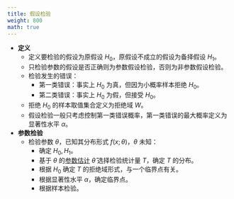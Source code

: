 ```yaml
---
title: 假设检验
weight: 800
math: true
---
```


- **定义**
    - 定义要检验的假设为原假设 $H_0$，原假设不成立的假设为备择假设 $H_1$。
    - 只检验参数的假设是否正确则为参数假设检验，否则为非参数假设检验。
    - 检验发生的错误：
        - 第一类错误：事实上 $H_0$ 为真，但因为小概率样本拒绝 $H_0$。
        - 第二类错误：事实上 $H_0$ 为假，但接受 $H_0$。
    - 拒绝 $H_0$ 的样本取值集合定义为拒绝域 $W$。
    - 假设检验一般只考虑控制第一类错误概率，第一类错误的最大概率定义为显著性水平 $\alpha$。
- **参数检验**
    - 检验参数 $\theta$，已知其分布形式 $f(x;\theta)$，$\theta$ 未知：
        - 确定 $H_0,H_1$。
        - 基于 $\theta$ 的[参数估计](/docs/mathematics/probability-theory/parameter-estimation) $\hat\theta$ 选择检验统计量 $T$，确定 $T$ 的分布。
        - 根据 $H_0$ 确定 $T$ 的拒绝域形式，与一个临界点有关。
        - 根据显著性水平 $\alpha$，确定临界点。
        - 根据样本检验。
